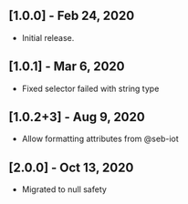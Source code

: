 ## [1.0.0] - Feb 24, 2020

* Initial release.

## [1.0.1] - Mar 6, 2020
* Fixed selector failed with string type

## [1.0.2+3] - Aug 9, 2020
* Allow formatting attributes from @seb-iot

## [2.0.0] - Oct 13, 2020
*  Migrated to null safety
